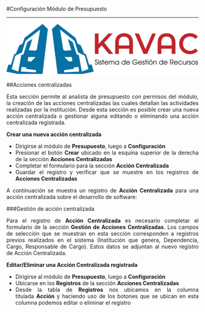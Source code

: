 #Configuración Módulo de Presupuesto 
************************************
<div style="text-align: justify;" >

![Screenshot](../img/logokavac.png#imagen)

##Acciones centralizadas

Esta sección permite al analista de presupuesto con permisos del módulo, la creación de las acciones centralizadas las cuales detallan las actividades realizadas por la institución. Desde esta sección es posible crear una nueva acción centralizada o gestionar alguna editando o eliminando una acción centralizada registrada.

**Crear una nueva acción centralizada**

-	Dirigirse al módulo de **Presupuesto**, luego a **Configuración**
-	Presionar el botón **Crear** ubicado en la esquina superior de la derecha de la sección **Acciones Centralizadas** 
-	Completar el formulario para la sección **Acción Centralizada** 
-	Guardar el registro y verificar que se muestre en los registros de **Acciones Centralizadas** 

A continuación se muestra un registro de **Acción Centralizada** para una acción centralizada sobre el desarrollo de software:

###Gestión de acción centralizada

Para el registro de **Acción Centralizada** es necesario completar el formulario de la sección **Gestión de Acciones Centralizadas**. Los campos de selección que se muestran en esta sección corresponden a registros previos realizados en el sistema (Institución que genera, Dependencia, Cargo, Responsable de Cargo). Estos datos se adjuntan al nuevo registro de Acción Centralizada.

**Editar/Eliminar una Acción Centralizada registrada**

-	Dirigirse al módulo de **Presupuesto**, luego a **Configuración**
-	Ubicarse en los **Registros** de la sección **Acciones Centralizadas**
-	Desde la tabla de **Registros** nos ubicamos en la columna titulada **Acción** y haciendo uso de los botones que se ubican en esta columna podemos editar o eliminar el registro

</div>